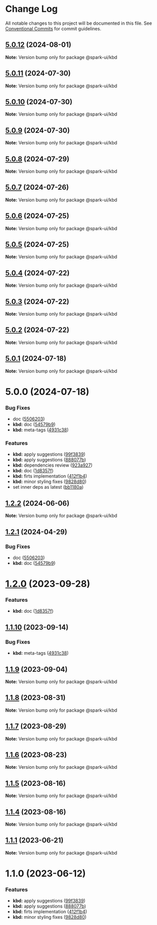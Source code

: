 # Change Log

All notable changes to this project will be documented in this file.
See [Conventional Commits](https://conventionalcommits.org) for commit guidelines.

## [5.0.12](https://github.com/adevinta/spark/compare/v5.0.11...v5.0.12) (2024-08-01)

**Note:** Version bump only for package @spark-ui/kbd

## [5.0.11](https://github.com/adevinta/spark/compare/v5.0.10...v5.0.11) (2024-07-30)

**Note:** Version bump only for package @spark-ui/kbd

## [5.0.10](https://github.com/adevinta/spark/compare/v5.0.9...v5.0.10) (2024-07-30)

**Note:** Version bump only for package @spark-ui/kbd

## [5.0.9](https://github.com/adevinta/spark/compare/v5.0.8...v5.0.9) (2024-07-30)

**Note:** Version bump only for package @spark-ui/kbd

## [5.0.8](https://github.com/adevinta/spark/compare/v5.0.7...v5.0.8) (2024-07-29)

**Note:** Version bump only for package @spark-ui/kbd

## [5.0.7](https://github.com/adevinta/spark/compare/v5.0.6...v5.0.7) (2024-07-26)

**Note:** Version bump only for package @spark-ui/kbd

## [5.0.6](https://github.com/adevinta/spark/compare/v5.0.5...v5.0.6) (2024-07-25)

**Note:** Version bump only for package @spark-ui/kbd

## [5.0.5](https://github.com/adevinta/spark/compare/v5.0.4...v5.0.5) (2024-07-25)

**Note:** Version bump only for package @spark-ui/kbd

## [5.0.4](https://github.com/adevinta/spark/compare/v5.0.3...v5.0.4) (2024-07-22)

**Note:** Version bump only for package @spark-ui/kbd

## [5.0.3](https://github.com/adevinta/spark/compare/v5.0.2...v5.0.3) (2024-07-22)

**Note:** Version bump only for package @spark-ui/kbd

## [5.0.2](https://github.com/adevinta/spark/compare/v5.0.1...v5.0.2) (2024-07-22)

**Note:** Version bump only for package @spark-ui/kbd

## [5.0.1](https://github.com/adevinta/spark/compare/v5.0.0...v5.0.1) (2024-07-18)

**Note:** Version bump only for package @spark-ui/kbd

# 5.0.0 (2024-07-18)

### Bug Fixes

- doc ([5506203](https://github.com/adevinta/spark/commit/55062039dc67c3532be42a4661540052094163d9))
- **kbd:** doc ([54579b9](https://github.com/adevinta/spark/commit/54579b963a335e02fbff596167509a0a7353b30b))
- **kbd:** meta-tags ([4931c38](https://github.com/adevinta/spark/commit/4931c38dc746c32f30433acd6f681068103bd1b3))

### Features

- **kbd:** apply suggestions ([99f3839](https://github.com/adevinta/spark/commit/99f3839865d7c99c6f1a45c0580e2f89a8988716))
- **kbd:** apply suggestions ([888077b](https://github.com/adevinta/spark/commit/888077b0a5b87055a58553b885b85030adee9a46))
- **kbd:** dependencies review ([923a927](https://github.com/adevinta/spark/commit/923a92701ef88d332483b663dc38136413155c78))
- **kbd:** doc ([1d8357f](https://github.com/adevinta/spark/commit/1d8357f2cac9e5611027484993167f8af9b6d3f1))
- **kbd:** firts implementation ([412f1b4](https://github.com/adevinta/spark/commit/412f1b4840c6855007502f7bbad4521ff5eb9e09))
- **kbd:** minor styling fixes ([9828d80](https://github.com/adevinta/spark/commit/9828d805e5cdc6fe05aeab3b01ef08e5c0a32106))
- set inner deps as latest ([bb1180a](https://github.com/adevinta/spark/commit/bb1180abc8a112b12a65108e53df5f3a6481659f))

## [1.2.2](https://github.com/adevinta/spark/compare/@spark-ui/kbd@1.2.1...@spark-ui/kbd@1.2.2) (2024-06-06)

**Note:** Version bump only for package @spark-ui/kbd

## [1.2.1](https://github.com/adevinta/spark/compare/@spark-ui/kbd@1.2.0...@spark-ui/kbd@1.2.1) (2024-04-29)

### Bug Fixes

- doc ([5506203](https://github.com/adevinta/spark/commit/55062039dc67c3532be42a4661540052094163d9))
- **kbd:** doc ([54579b9](https://github.com/adevinta/spark/commit/54579b963a335e02fbff596167509a0a7353b30b))

# [1.2.0](https://github.com/adevinta/spark/compare/@spark-ui/kbd@1.1.10...@spark-ui/kbd@1.2.0) (2023-09-28)

### Features

- **kbd:** doc ([1d8357f](https://github.com/adevinta/spark/commit/1d8357f2cac9e5611027484993167f8af9b6d3f1))

## [1.1.10](https://github.com/adevinta/spark/compare/@spark-ui/kbd@1.1.9...@spark-ui/kbd@1.1.10) (2023-09-14)

### Bug Fixes

- **kbd:** meta-tags ([4931c38](https://github.com/adevinta/spark/commit/4931c38dc746c32f30433acd6f681068103bd1b3))

## [1.1.9](https://github.com/adevinta/spark/compare/@spark-ui/kbd@1.1.8...@spark-ui/kbd@1.1.9) (2023-09-04)

**Note:** Version bump only for package @spark-ui/kbd

## [1.1.8](https://github.com/adevinta/spark/compare/@spark-ui/kbd@1.1.7...@spark-ui/kbd@1.1.8) (2023-08-31)

**Note:** Version bump only for package @spark-ui/kbd

## [1.1.7](https://github.com/adevinta/spark/compare/@spark-ui/kbd@1.1.6...@spark-ui/kbd@1.1.7) (2023-08-29)

**Note:** Version bump only for package @spark-ui/kbd

## [1.1.6](https://github.com/adevinta/spark/compare/@spark-ui/kbd@1.1.5...@spark-ui/kbd@1.1.6) (2023-08-23)

**Note:** Version bump only for package @spark-ui/kbd

## [1.1.5](https://github.com/adevinta/spark/compare/@spark-ui/kbd@1.1.4...@spark-ui/kbd@1.1.5) (2023-08-16)

**Note:** Version bump only for package @spark-ui/kbd

## [1.1.4](https://github.com/adevinta/spark/compare/@spark-ui/kbd@1.1.3...@spark-ui/kbd@1.1.4) (2023-08-16)

**Note:** Version bump only for package @spark-ui/kbd

## [1.1.1](https://github.com/adevinta/spark/compare/@spark-ui/kbd@1.1.0...@spark-ui/kbd@1.1.1) (2023-06-21)

**Note:** Version bump only for package @spark-ui/kbd

# 1.1.0 (2023-06-12)

### Features

- **kbd:** apply suggestions ([99f3839](https://github.com/adevinta/spark/commit/99f3839865d7c99c6f1a45c0580e2f89a8988716))
- **kbd:** apply suggestions ([888077b](https://github.com/adevinta/spark/commit/888077b0a5b87055a58553b885b85030adee9a46))
- **kbd:** firts implementation ([412f1b4](https://github.com/adevinta/spark/commit/412f1b4840c6855007502f7bbad4521ff5eb9e09))
- **kbd:** minor styling fixes ([9828d80](https://github.com/adevinta/spark/commit/9828d805e5cdc6fe05aeab3b01ef08e5c0a32106))
